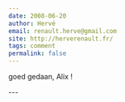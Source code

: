 ```yaml
---
date: 2008-06-20
author: Hervé
email: renault.herve@gmail.com
site: http://herverenault.fr/
tags: comment
permalink: false
---
```


<p>goed gedaan, Alix !</p>
---